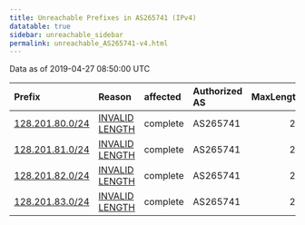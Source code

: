```yaml
---
title: Unreachable Prefixes in AS265741 (IPv4)
datatable: true
sidebar: unreachable_sidebar
permalink: unreachable_AS265741-v4.html
---
```


Data as of 2019-04-27 08:50:00 UTC


<div class="datatable-begin"></div>

| Prefix                                                   | Reason                                                                                                     | affected   | Authorized AS   |   MaxLength | Anchor                                         |   unreachable /24s |
|:---------------------------------------------------------|:-----------------------------------------------------------------------------------------------------------|:-----------|:----------------|------------:|:-----------------------------------------------|-------------------:|
| [128.201.80.0/24](https://stat.ripe.net/128.201.80.0/24) | [INVALID LENGTH](https://rpki-validator.ripe.net/announcement-preview?asn=AS265741&prefix=128.201.80.0/24) | complete   | AS265741        |          22 | [LACNIC](unreachable_LACNIC_RPKI_Root-v4.html) |                  1 |
| [128.201.81.0/24](https://stat.ripe.net/128.201.81.0/24) | [INVALID LENGTH](https://rpki-validator.ripe.net/announcement-preview?asn=AS265741&prefix=128.201.81.0/24) | complete   | AS265741        |          22 | [LACNIC](unreachable_LACNIC_RPKI_Root-v4.html) |                  1 |
| [128.201.82.0/24](https://stat.ripe.net/128.201.82.0/24) | [INVALID LENGTH](https://rpki-validator.ripe.net/announcement-preview?asn=AS265741&prefix=128.201.82.0/24) | complete   | AS265741        |          22 | [LACNIC](unreachable_LACNIC_RPKI_Root-v4.html) |                  1 |
| [128.201.83.0/24](https://stat.ripe.net/128.201.83.0/24) | [INVALID LENGTH](https://rpki-validator.ripe.net/announcement-preview?asn=AS265741&prefix=128.201.83.0/24) | complete   | AS265741        |          22 | [LACNIC](unreachable_LACNIC_RPKI_Root-v4.html) |                  1 |

<div class="datatable-end"></div>